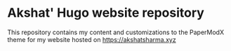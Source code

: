 # Akshat' Hugo website repository

This repository contains my content and customizations to the PaperModX theme for my website hosted on https://akshatsharma.xyz